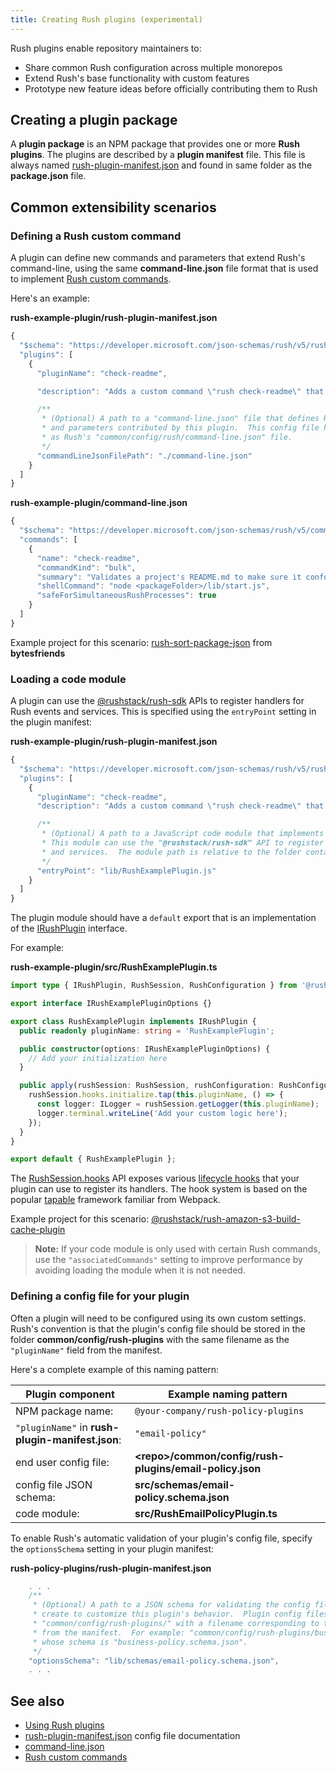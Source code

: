```yaml
---
title: Creating Rush plugins (experimental)
---
```


Rush plugins enable repository maintainers to:

- Share common Rush configuration across multiple monorepos
- Extend Rush's base functionality with custom features
- Prototype new feature ideas before officially contributing them to Rush

## Creating a plugin package

A **plugin package** is an NPM package that provides one or more **Rush plugins**.
The plugins are described by a **plugin manifest** file. This file is always named
[rush-plugin-manifest.json](../configs/rush-plugin-manifest_json.md)
and found in same folder as the **package.json** file.

## Common extensibility scenarios

### Defining a Rush custom command

A plugin can define new commands and parameters that extend Rush's command-line,
using the same **command-line.json** file format that is used to implement
[Rush custom commands](../maintainer/custom_commands.md).

Here's an example:

**rush-example-plugin/rush-plugin-manifest.json**

```js
{
  "$schema": "https://developer.microsoft.com/json-schemas/rush/v5/rush-plugin-manifest.schema.json",
  "plugins": [
    {
      "pluginName": "check-readme",

      "description": "Adds a custom command \"rush check-readme\" that validates each project's README.md",

      /**
       * (Optional) A path to a "command-line.json" file that defines Rush command line actions
       * and parameters contributed by this plugin.  This config file has the same JSON schema
       * as Rush's "common/config/rush/command-line.json" file.
       */
      "commandLineJsonFilePath": "./command-line.json"
    }
  ]
}
```

**rush-example-plugin/command-line.json**

```js
{
  "$schema": "https://developer.microsoft.com/json-schemas/rush/v5/command-line.schema.json",
  "commands": [
    {
      "name": "check-readme",
      "commandKind": "bulk",
      "summary": "Validates a project's README.md to make sure it conforms to company policy",
      "shellCommand": "node <packageFolder>/lib/start.js",
      "safeForSimultaneousRushProcesses": true
    }
  ]
}
```

Example project for this scenario:
[rush-sort-package-json](https://github.com/bytesfriends/rush-plugins/tree/main/rush-plugins/rush-sort-package-json) from **bytesfriends**

### Loading a code module

A plugin can use the [@rushstack/rush-sdk](https://www.npmjs.com/package/@rushstack/rush-sdk) APIs
to register handlers for Rush events and services. This is specified using the `entryPoint` setting
in the plugin manifest:

**rush-example-plugin/rush-plugin-manifest.json**

```js
{
  "$schema": "https://developer.microsoft.com/json-schemas/rush/v5/rush-plugin-manifest.schema.json",
  "plugins": [
    {
      "pluginName": "check-readme",
      "description": "Adds a custom command \"rush check-readme\" that validates each project's README.md",

      /**
       * (Optional) A path to a JavaScript code module that implements the "IRushPlugin" interface.
       * This module can use the "@rushstack/rush-sdk" API to register handlers for Rush events
       * and services.  The module path is relative to the folder containing the "package.json" file.
       */
      "entryPoint": "lib/RushExamplePlugin.js"
    }
  ]
}
```

The plugin module should have a `default` export that is an implementation of the
[IRushPlugin](https://api.rushstack.io/pages/rush-lib.irushplugin/) interface.

For example:

**rush-example-plugin/src/RushExamplePlugin.ts**

```ts
import type { IRushPlugin, RushSession, RushConfiguration } from '@rushstack/rush-sdk';

export interface IRushExamplePluginOptions {}

export class RushExamplePlugin implements IRushPlugin {
  public readonly pluginName: string = 'RushExamplePlugin';

  public constructor(options: IRushExamplePluginOptions) {
    // Add your initialization here
  }

  public apply(rushSession: RushSession, rushConfiguration: RushConfiguration): void {
    rushSession.hooks.initialize.tap(this.pluginName, () => {
      const logger: ILogger = rushSession.getLogger(this.pluginName);
      logger.terminal.writeLine('Add your custom logic here');
    });
  }
}

export default { RushExamplePlugin };
```

The [RushSession.hooks](https://api.rushstack.io/pages/rush-lib.rushsession/) API exposes various
[lifecycle hooks](https://api.rushstack.io/pages/rush-lib.rushlifecyclehooks/) that your plugin can
use to register its handlers. The hook system is based on the popular
[tapable](https://www.npmjs.com/package/tapable) framework familiar from Webpack.

Example project for this scenario:
[@rushstack/rush-amazon-s3-build-cache-plugin](https://github.com/microsoft/rushstack/blob/main/rush-plugins/rush-amazon-s3-build-cache-plugin)

> **Note:** If your code module is only used with certain Rush commands,
> use the `"associatedCommands"` setting to improve performance by
> avoiding loading the module when it is not needed.

### Defining a config file for your plugin

Often a plugin will need to be configured using its own custom settings. Rush's convention
is that the plugin's config file should be stored in the folder **common/config/rush-plugins**
with the same filename as the `"pluginName"` field from the manifest.

Here's a complete example of this naming pattern:

| Plugin component                                 | Example naming pattern                                        |
| ------------------------------------------------ | ------------------------------------------------------------- |
| NPM package name:                                | `@your-company/rush-policy-plugins`                           |
| `"pluginName"` in **rush-plugin-manifest.json**: | `"email-policy"`                                              |
| end user config file:                            | **&lt;repo&gt;/common/config/rush-plugins/email-policy.json** |
| config file JSON schema:                         | **src/schemas/email-policy.schema.json**                      |
| code module:                                     | **src/RushEmailPolicyPlugin.ts**                              |

To enable Rush's automatic validation of your plugin's config file, specify the `optionsSchema`
setting in your plugin manifest:

**rush-policy-plugins/rush-plugin-manifest.json**

```js
    . . .
    /**
     * (Optional) A path to a JSON schema for validating the config file that end users can
     * create to customize this plugin's behavior.  Plugin config files are stored in the folder
     * "common/config/rush-plugins/" with a filename corresponding to the "pluginName" field
     * from the manifest.  For example: "common/config/rush-plugins/business-policy.json"
     * whose schema is "business-policy.schema.json".
     */
    "optionsSchema": "lib/schemas/email-policy.schema.json",
    . . .
```

## See also

- [Using Rush plugins](../maintainer/using_rush_plugins.md)
- [rush-plugin-manifest.json](../configs/rush-plugin-manifest_json.md) config file documentation
- [command-line.json](../configs/command-line_json.md)
- [Rush custom commands](../maintainer/custom_commands.md)
